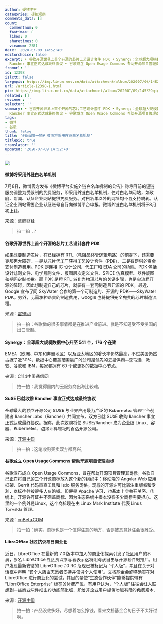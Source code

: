```yaml
---
author: 硬核老王
categories: 硬核观察
comments_data: []
count:
  commentnum: 0
  favtimes: 0
  likes: 0
  sharetimes: 0
  viewnum: 2581
date: '2020-07-09 14:52:40'
editorchoice: false
excerpt: • 谷歌开源世界上首个开源的芯片工艺设计套件 PDK • Synergy：全球超大规模数据中心升至 541 个，176 个在建 • SuSE 已就收购
  Rancher 事宜正式达成最终协议 • 谷歌成立 Open Usage Commons 帮助开源项目管理商标 • • LibreOffice 社区抗议项目商业化
fromurl: ''
id: 12398
islctt: false
largepic: https://img.linux.net.cn/data/attachment/album/202007/09/145229qighyffysidrfszt.jpg
url: /article-12398-1.html
pic: https://img.linux.net.cn/data/attachment/album/202007/09/145229qighyffysidrfszt.jpg.thumb.jpg
related: []
reviewer: ''
selector: ''
summary: • 谷歌开源世界上首个开源的芯片工艺设计套件 PDK • Synergy：全球超大规模数据中心升至 541 个，176 个在建 • SuSE 已就收购
  Rancher 事宜正式达成最终协议 • 谷歌成立 Open Usage Commons 帮助开源项目管理商标 • • LibreOffice 社区抗议项目商业化
tags:
- 微博
- 谷歌
thumb: false
title: '#新闻拍一拍# 微博将采用外链白名单机制'
titlepic: true
translator: ''
updated: '2020-07-09 14:52:40'
---
```


![](/data/attachment/album/202007/09/145229qighyffysidrfszt.jpg)


#### 微博将采用外链白名单机制


7月8日，微博官方发布《微博平台实施外链白名单机制的公告》称将目前的短链服务调整为受限制的免费服务，即采用外链白名单机制，仅对白名单网站，如政府、新闻、认证企业网站提供免费服务。对白名单以外的网址均不再支持跳转。认证企业网站需要企业认证账号自行向微博平台申报。微博外链白名单机制将于8月初上线。


来源：[蓝鲸财经](https://www.cnbeta.com/articles/tech/1000675.htm)



> 
> 拍一拍：?
> 
> 
> 


#### 谷歌开源世界上首个开源的芯片工艺设计套件 PDK


如果想要制造芯片，在已经拥有 RTL（电阻晶体管逻辑电路）的前提下，还需要克服两大障碍，一是从芯片代工厂获得工艺设计套件（PDK），二是有足够的资金支付制造费用。PDK 是连接 IC 设计公司、代工厂和 EDA 公司的桥梁。PDK 包括设计规则文件、电学规则文件、版图层次定义文件、SPICE 仿真模型、器件版图和期间定制参数。而 PDK 是将 RTL 转化为物理芯片的关键步骤，也是实流程开源的障碍，因此想制造自己的芯片，就要有一套可制造且开源的 PDK。最近，Google 宣布了同 SkyWater 合作的第一个可制造的、开源的 PDK——SkyWater PDK。另外，无需承担昂贵的制造费用，Google 也将提供完全免费的芯片制造流程。


来源：[雷锋网](https://www.cnbeta.com/articles/tech/1000777.htm)



> 
> 拍一拍：谷歌做的很多事情都是在推进产业前进。就是不知道受不受美国的出口管制。 
> 
> 
> 


#### Synergy：全球超大规模数据中心升至 541 个，176 个在建


EMEA（欧洲、中东和非洲地区）以及亚太地区的增长率仍然最高，不过美国仍然占据了近30%。数据中心覆盖范围最广的公司是领先的云提供商--亚马逊、微软、谷歌和 IBM，每家都拥有 60 个或更多的数据中心节点。


来源：[C114中国通信网](https://www.cnbeta.com/articles/tech/1000659.htm)



> 
> 拍一拍：我觉得国内的云服务商出海比较难。
> 
> 
> 


#### SuSE 已就收购 Rancher 事宜正式达成最终协议


全球最大的独立开源公司 SUSE 与业界应用最为广泛的 Kubernetes 管理平台创建者 Rancher Labs（Rancher）共同宣布，双方已就 SUSE 收购 Rancher 事宜正式达成最终协议。据称，此次收购将使 SUSE/Rancher 成为企业级 Linux、容器、Kubernetes、边缘计算领域的首选开源公司。


来源：[开源中国](https://www.oschina.net/news/117025/suse-acquires-rancher)



> 
> 拍一拍：这笔收购买卖双方都高兴。
> 
> 
> 


#### 谷歌成立 Open Usage Commons 帮助开源项目管理商标


谷歌宣布成立 Open Usage Commons，旨在帮助开源项目管理其商标。谷歌自己正在将自己的三个开源商标放入这个新的组织中：移动端的 Angular Web 应用框架、Gerrit 代码审查工具和 Istio 服务网格。现有的开源许可比较注重版权和专利，商标往往被很多人忽略掉。即便是 Apache 许可，也基本上会撇开关系。传统上，开源许可证并不涵盖商标，因为生态系统中根本没有多少商标需要担心。这里的一个例外是Linux，这个商标现在由 Linux Mark Institute 代表 Linus Torvalds 管理。


来源：[cnBeta.COM](https://www.cnbeta.com/articles/tech/1000967.htm)



> 
> 拍一拍：确实，商标也是一个值得注意的地方，否则被恶意抢注会很难受。
> 
> 
> 


#### LibreOffice 社区抗议项目商业化


近日，LibreOffice 在最新的 7.0 版本中加入的商业化探索引发了社区用户的不满，多名 LibreOffice 社区资深参与者表示这将阻碍该自由与开源软件的推广。用户发现最新安装的 LibreOffice 7.0 RC 版现已被标记为 “个人版”，并且在关于对话框中声明 “该个人版由志愿者支持并仅供个人使用”。文档基金会解释确实在对 LibreOffice 进行商业化的尝试，其目的是使“生态合作伙伴”能够提供带有 “LibreOffice Enterprise” 标签的付费产品。有用户认为，“个人版” 往往会让人联想到一些商业软件推出的功能简化版，即给非企业用户提供功能有限的免费版本。


来源：[开源中国](https://my.oschina.net/editorial-story/blog/4341422)



> 
> 拍一拍：产品没做多好，尽想着怎么挣钱，看来文档基金会的日子不太好过啊。
> 
> 
>